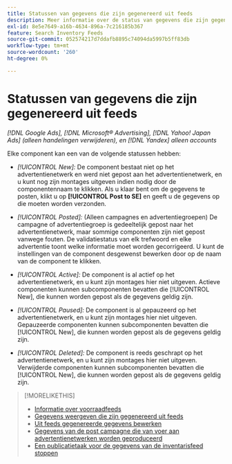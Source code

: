 ```yaml
---
title: Statussen van gegevens die zijn gegenereerd uit feeds
description: Meer informatie over de status van gegevens die zijn gegenereerd op basis van de invoer van inventarisgegevens.
exl-id: 8e5e7649-a16b-4634-896a-7c216185b367
feature: Search Inventory Feeds
source-git-commit: 052574217d7ddafb8895c74094da5997b5ff83db
workflow-type: tm+mt
source-wordcount: '260'
ht-degree: 0%

---
```


# Statussen van gegevens die zijn gegenereerd uit feeds

*[!DNL Google Ads], [!DNL Microsoft® Advertising], [!DNL Yahoo! Japan Ads] (alleen handelingen verwijderen), en [!DNL Yandex] alleen accounts*

Elke component kan een van de volgende statussen hebben:

* *[!UICONTROL New]:* De component bestaat niet op het advertentienetwerk en werd niet gepost aan het advertentienetwerk, en u kunt nog zijn montages uitgeven indien nodig door de componentennaam te klikken. Als u klaar bent om de gegevens te posten, klikt u op **[!UICONTROL Post to SE]** en geeft u de gegevens op die moeten worden verzonden.

* *[!UICONTROL Posted]:* (Alleen campagnes en advertentiegroepen) De campagne of advertentiegroep is gedeeltelijk gepost naar het advertentienetwerk, maar sommige componenten zijn niet gepost vanwege fouten. De validatiestatus van elk trefwoord en elke advertentie toont welke informatie moet worden gecorrigeerd. U kunt de instellingen van de component desgewenst bewerken door op de naam van de component te klikken.

* *[!UICONTROL Active]:* De component is al actief op het advertentienetwerk, en u kunt zijn montages hier niet uitgeven. Actieve componenten kunnen subcomponenten bevatten die [!UICONTROL New], die kunnen worden gepost als de gegevens geldig zijn.

* *[!UICONTROL Paused]:* De component is al gepauzeerd op het advertentienetwerk, en u kunt zijn montages hier niet uitgeven. Gepauzeerde componenten kunnen subcomponenten bevatten die [!UICONTROL New], die kunnen worden gepost als de gegevens geldig zijn.

* *[!UICONTROL Deleted]:* De component is reeds geschrapt op het advertentienetwerk, en u kunt zijn montages hier niet uitgeven. Verwijderde componenten kunnen subcomponenten bevatten die [!UICONTROL New], die kunnen worden gepost als de gegevens geldig zijn.

>[!MORELIKETHIS]
>
>* [Informatie over voorraadfeeds](inventory-feeds-about.md)
>* [Gegevens weergeven die zijn gegenereerd uit feeds](propagated-data-view.md)
>* [Uit feeds gegenereerde gegevens bewerken](propagated-data-edit.md)
>* [Gegevens van de post campagne die van voer aan advertentienetwerken worden geproduceerd](propagated-data-post.md)
>* [Een publicatietaak voor de gegevens van de inventarisfeed stoppen](stop-job.md)
